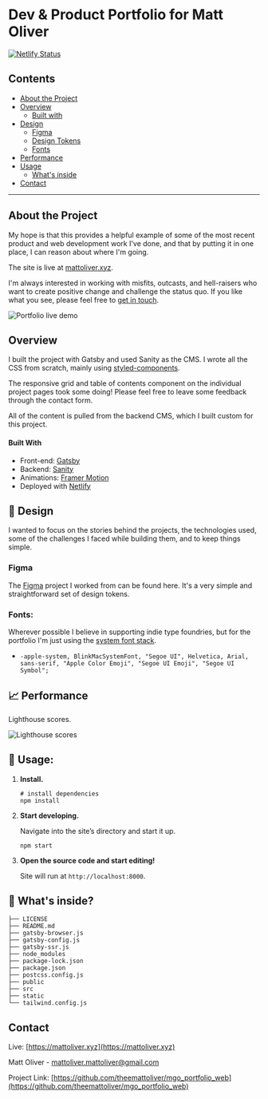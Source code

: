 <!-- START -->
Dev & Product Portfolio for Matt Oliver
=============================

[![Netlify Status](https://api.netlify.com/api/v1/badges/44da42bc-8204-4758-8dbd-3e1c3f64cb35/deploy-status)](https://app.netlify.com/sites/adoring-bohr-7062c0/deploys)

<!-- TABLE OF CONTENTS -->
## Contents
- [About the Project](#about-the-project)
- [Overview](#overview)
    - [Built with](#builtwith)
- [Design](#design)
    - [Figma](#figma)
    - [Design Tokens](#designtokens)
    - [Fonts](#fonts)
- [Performance](#performance)
- [Usage](#usage)
    - [What's inside](#whats-inside)
- [Contact](#contact)


---
<!-- ABOUT THE PROJECT -->
## About the Project
My hope is that this provides a helpful example of some of the most recent product and web development work I've done, and that by putting it in one place, I can reason about where I'm going.

The site is live at [mattoliver.xyz](https://mattoliver.xyz).

I'm always interested in working with misfits, outcasts, and hell-raisers who want to create positive change and challenge the status quo. If you like what you see, please feel free to [get in touch](mailto:mattoliver.mattoliver@gmail.com).

![Portfolio live demo](
https://media.giphy.com/media/GXp44wPQoAWA1i8ASu/giphy.gif?cid=790b7611943300a96e839e6320e74b3e22d9568a914c0447&rid=giphy.gif&ct=g)


## Overview
I built the project with Gatsby and used Sanity as the CMS. I wrote all the CSS from scratch, mainly using [styled-components](https://styled-components.com/).

The responsive grid and table of contents component on the individual project pages took some doing! Please feel free to leave some feedback through the contact form.

All of the content is pulled from the backend CMS, which I built custom for this project.

#### Built With

* Front-end: [Gatsby](https://gatsbyjs.org)
* Backend: [Sanity](https://sanity.io)
* Animations: [Framer Motion](https://www.framer.com/motion/)
* Deployed with [Netlify](https://netlify.com)


<!-- DESIGN -->
## 📌 Design
I wanted to focus on the stories behind the projects, the technologies used, some of the challenges I faced while building them, and to keep things simple.

### Figma

The [Figma](https://www.figma.com/file/U7LRjFK3yqItc2eJe7cPdM/Oliver-Portfolio-2021?node-id=0%3A1) project I worked from can be found here. It's a very simple and straightforward set of design tokens.


### Fonts:

Wherever possible I believe in supporting indie type foundries, but for the portfolio I'm just using the [system font stack](https://systemfontstack.com/). 

- `-apple-system, BlinkMacSystemFont, "Segoe UI", Helvetica, Arial, sans-serif, "Apple Color Emoji", "Segoe UI Emoji", "Segoe UI Symbol";`


## 📈 Performance

Lighthouse scores. 

![Lighthouse scores](https://media.giphy.com/media/xsFI8ZHYL3SbDxgMKo/giphy.gif)


## 🚀 Usage:

1.  **Install.**

    ```shell
    # install dependencies
    npm install
    ```

1.  **Start developing.**

    Navigate into the site’s directory and start it up.

    ```shell
    npm start
    ```

1.  **Open the source code and start editing!**

    Site will run at `http://localhost:8000`.

## 🧐 What's inside?

```.
├── LICENSE
├── README.md
├── gatsby-browser.js
├── gatsby-config.js
├── gatsby-ssr.js
├── node_modules
├── package-lock.json
├── package.json
├── postcss.config.js
├── public
├── src
├── static
└── tailwind.config.js
```

<!-- CONTACT -->
## Contact

Live: [https://mattoliver.xyz](https://mattoliver.xyz)

Matt Oliver - [mattoliver.mattoliver@gmail.com](mattoliver.mattoliver@gmail.com)

Project Link: [https://github.com/theemattoliver/mgo_portfolio_web](https://github.com/theemattoliver/mgo_portfolio_web)

<!-- END -->